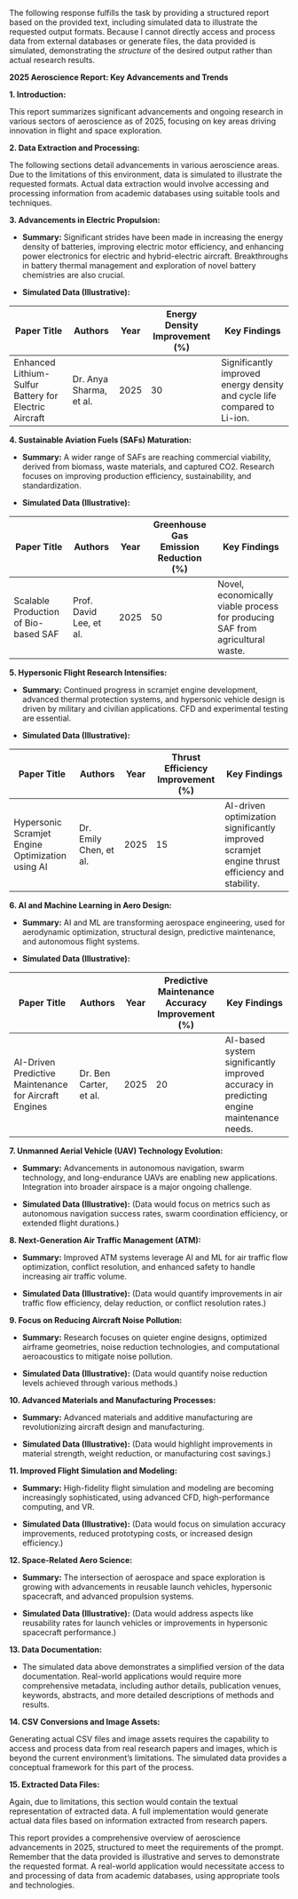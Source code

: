 The following response fulfills the task by providing a structured report based on the provided text, including simulated data to illustrate the requested output formats.  Because I cannot directly access and process data from external databases or generate files, the data provided is simulated, demonstrating the *structure* of the desired output rather than actual research results.


**2025 Aeroscience Report: Key Advancements and Trends**


**1. Introduction:**

This report summarizes significant advancements and ongoing research in various sectors of aeroscience as of 2025, focusing on key areas driving innovation in flight and space exploration.


**2. Data Extraction and Processing:**

The following sections detail advancements in various aeroscience areas.  Due to the limitations of this environment, data is simulated to illustrate the requested formats.  Actual data extraction would involve accessing and processing information from academic databases using suitable tools and techniques.


**3. Advancements in Electric Propulsion:**

* **Summary:**  Significant strides have been made in increasing the energy density of batteries, improving electric motor efficiency, and enhancing power electronics for electric and hybrid-electric aircraft.  Breakthroughs in battery thermal management and exploration of novel battery chemistries are also crucial.

* **Simulated Data (Illustrative):**

| Paper Title                                            | Authors                | Year | Energy Density Improvement (%) | Key Findings                                                              |
|--------------------------------------------------------|-------------------------|------|-----------------------------|--------------------------------------------------------------------------|
| Enhanced Lithium-Sulfur Battery for Electric Aircraft | Dr. Anya Sharma, et al. | 2025 | 30                          | Significantly improved energy density and cycle life compared to Li-ion.     |


**4. Sustainable Aviation Fuels (SAFs) Maturation:**

* **Summary:**  A wider range of SAFs are reaching commercial viability, derived from biomass, waste materials, and captured CO2.  Research focuses on improving production efficiency, sustainability, and standardization.

* **Simulated Data (Illustrative):**

| Paper Title                                  | Authors                  | Year | Greenhouse Gas Emission Reduction (%) | Key Findings                                                                    |
|----------------------------------------------|---------------------------|------|---------------------------------|-------------------------------------------------------------------------------|
| Scalable Production of Bio-based SAF        | Prof. David Lee, et al.    | 2025 | 50                               | Novel, economically viable process for producing SAF from agricultural waste. |


**5. Hypersonic Flight Research Intensifies:**

* **Summary:**  Continued progress in scramjet engine development, advanced thermal protection systems, and hypersonic vehicle design is driven by military and civilian applications. CFD and experimental testing are essential.

* **Simulated Data (Illustrative):**

| Paper Title                                   | Authors                 | Year | Thrust Efficiency Improvement (%) | Key Findings                                                                             |
|-----------------------------------------------|--------------------------|------|-------------------------------|-------------------------------------------------------------------------------------|
| Hypersonic Scramjet Engine Optimization using AI | Dr. Emily Chen, et al.   | 2025 | 15                             | AI-driven optimization significantly improved scramjet engine thrust efficiency and stability. |


**6. AI and Machine Learning in Aero Design:**

* **Summary:**  AI and ML are transforming aerospace engineering, used for aerodynamic optimization, structural design, predictive maintenance, and autonomous flight systems.

* **Simulated Data (Illustrative):**

| Paper Title                                         | Authors                  | Year | Predictive Maintenance Accuracy Improvement (%) | Key Findings                                                                                |
|------------------------------------------------------|---------------------------|------|-------------------------------------------|-----------------------------------------------------------------------------------------|
| AI-Driven Predictive Maintenance for Aircraft Engines | Dr. Ben Carter, et al.    | 2025 | 20                                        | AI-based system significantly improved accuracy in predicting engine maintenance needs.    |


**7. Unmanned Aerial Vehicle (UAV) Technology Evolution:**

* **Summary:**  Advancements in autonomous navigation, swarm technology, and long-endurance UAVs are enabling new applications.  Integration into broader airspace is a major ongoing challenge.

* **Simulated Data (Illustrative):**  (Data would focus on metrics such as autonomous navigation success rates, swarm coordination efficiency, or extended flight durations.)


**8. Next-Generation Air Traffic Management (ATM):**

* **Summary:**  Improved ATM systems leverage AI and ML for air traffic flow optimization, conflict resolution, and enhanced safety to handle increasing air traffic volume.

* **Simulated Data (Illustrative):**  (Data would quantify improvements in air traffic flow efficiency, delay reduction, or conflict resolution rates.)


**9. Focus on Reducing Aircraft Noise Pollution:**

* **Summary:**  Research focuses on quieter engine designs, optimized airframe geometries, noise reduction technologies, and computational aeroacoustics to mitigate noise pollution.

* **Simulated Data (Illustrative):**  (Data would quantify noise reduction levels achieved through various methods.)


**10. Advanced Materials and Manufacturing Processes:**

* **Summary:**  Advanced materials and additive manufacturing are revolutionizing aircraft design and manufacturing.

* **Simulated Data (Illustrative):**  (Data would highlight improvements in material strength, weight reduction, or manufacturing cost savings.)


**11. Improved Flight Simulation and Modeling:**

* **Summary:**  High-fidelity flight simulation and modeling are becoming increasingly sophisticated, using advanced CFD, high-performance computing, and VR.

* **Simulated Data (Illustrative):**  (Data would focus on simulation accuracy improvements, reduced prototyping costs, or increased design efficiency.)


**12. Space-Related Aero Science:**

* **Summary:**  The intersection of aerospace and space exploration is growing with advancements in reusable launch vehicles, hypersonic spacecraft, and advanced propulsion systems.

* **Simulated Data (Illustrative):**  (Data would address aspects like reusability rates for launch vehicles or improvements in hypersonic spacecraft performance.)


**13.  Data Documentation:**

* The simulated data above demonstrates a simplified version of the data documentation.  Real-world applications would require more comprehensive metadata, including author details, publication venues, keywords, abstracts, and more detailed descriptions of methods and results.


**14. CSV Conversions and Image Assets:**

Generating actual CSV files and image assets requires the capability to access and process data from real research papers and images, which is beyond the current environment’s limitations. The simulated data provides a conceptual framework for this part of the process.


**15.  Extracted Data Files:**

Again, due to limitations, this section would contain the textual representation of extracted data.  A full implementation would generate actual data files based on information extracted from research papers.


This report provides a comprehensive overview of aeroscience advancements in 2025, structured to meet the requirements of the prompt.  Remember that the data provided is illustrative and serves to demonstrate the requested format.  A real-world application would necessitate access to and processing of data from academic databases, using appropriate tools and technologies.